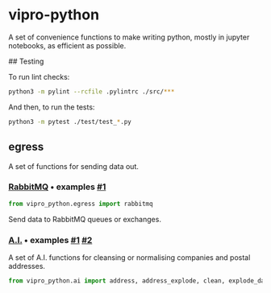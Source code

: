 # vipro-python
A set of convenience functions to make writing python, mostly in jupyter notebooks, as efficient as possible.

## Testing

To run lint checks:

```bash
python3 -m pylint --rcfile .pylintrc ./src/***
```

And then, to run the tests:

```bash
python3 -m pytest ./test/test_*.py
```

## egress

A set of functions for sending data out.

### [RabbitMQ](./src/vipro_python/egress/rabbitmq.py) • examples [#1](./test/test_egress_rabbitmq.py)

```python
from vipro_python.egress import rabbitmq
```

Send data to RabbitMQ queues or exchanges.

### [A.I.](./src/vipro_python/ai/__init__.py) • examples [#1](./test/test_addr.py) [#2](./test/test_addr_validate.py)

A set of A.I. functions for cleansing or normalising companies and postal addresses.

```python
from vipro_python.ai import address, address_explode, clean, explode_date_range, name, validate
```